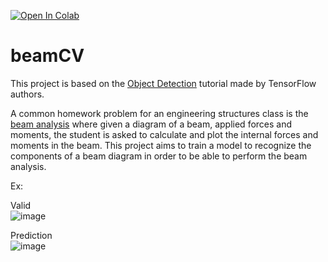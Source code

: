 <a href="https://colab.research.google.com/github/beemnet20/beamCV/blob/main/beamCV.ipynb" target="_parent"><img src="https://colab.research.google.com/assets/colab-badge.svg" alt="Open In Colab"/></a>
# beamCV

This project is based on the [Object Detection](https://www.tensorflow.org/tfmodels/vision/object_detection) tutorial made by TensorFlow authors.

A common homework problem for an engineering structures class is the [beam analysis](https://mechanicalc.com/reference/beam-analysis) where given a diagram of a beam, applied forces and moments, the student is asked to calculate and plot the internal forces and moments in the beam. This project aims to train a model to recognize the components of a beam diagram in order to be able to perform the beam analysis.

Ex:

Valid  
![image](https://github.com/beemnet20/beamCV/assets/61217732/1e5730a9-20b1-42a6-9f3c-a5d7775fa458)


Prediction  
![image](https://github.com/beemnet20/beamCV/assets/61217732/0d120d8c-6ad5-4359-acb9-873e1fee4394)


